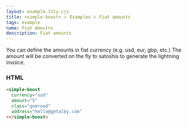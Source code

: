 ```yaml
---
layout: example.11ty.cjs
title: <simple-boost> ⌲ Examples ⌲ Fiat amounts
tags: example
name: Fiat Amoutns
description: Fiat amounts
---
```


You can define the amounts in fiat currency (e.g. usd, eur, gbp, etc.) The amount will be converted on the fly to satoshis to generate the lightning invoice.

<simple-boost currency="usd" amount="5" class="gumroad" address="hello@getalby.com"></simple-boost>

<h3>HTML</h3>

```html
<simple-boost
  currency="usd"
  amount="5"
  class="gumroad"
  address="hello@getalby.com"
></simple-boost>
```
